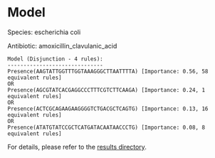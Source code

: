 
# Model

Species: escherichia coli

Antibiotic: amoxicillin_clavulanic_acid

```
Model (Disjunction - 4 rules):
------------------------------
Presence(AAGTATTGGTTTGGTAAAGGGCTTAATTTTA) [Importance: 0.56, 58 equivalent rules]
OR
Presence(AGCGTATCACGAGGCCCTTTCGTCTTCAAGA) [Importance: 0.24, 1 equivalent rules]
OR
Presence(ACTCGCAGAAGAAGGGGTCTGACGCTCAGTG) [Importance: 0.13, 16 equivalent rules]
OR
Presence(ATATGTATCCGCTCATGATACAATAACCCTG) [Importance: 0.08, 8 equivalent rules]

```

For details, please refer to the [results directory](../../../../../results/scm_b/escherichia%20coli/amoxicillin_clavulanic_acid/repeat_3/).

